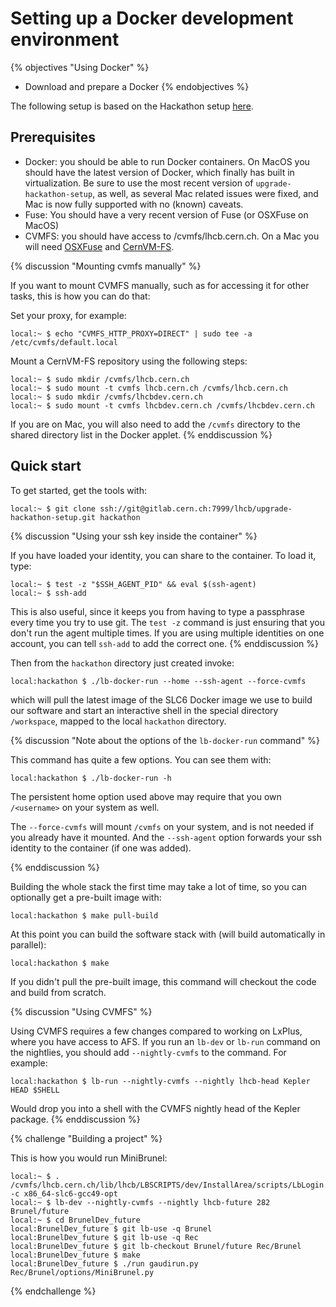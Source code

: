 # Setting up a Docker development environment

{% objectives "Using Docker" %}
* Download and prepare a Docker
{% endobjectives %}


The following setup is based on the Hackathon setup [here](https://gitlab.cern.ch/lhcb/upgrade-hackathon-setup).

## Prerequisites

* Docker: you should be able to run Docker containers. On MacOS you should have the latest version of Docker, which finally has built in virtualization. Be sure to use the most recent version of `upgrade-hackathon-setup`, as well, as several Mac related issues were fixed, and Mac is now fully supported with no (known) caveats.
* Fuse: You should have a very recent version of Fuse (or OSXFuse on MacOS)
* CVMFS: you should have access to /cvmfs/lhcb.cern.ch. On a Mac you will need [OSXFuse](http://osxfuse.github.io/) and [CernVM-FS](http://cernvm.cern.ch/portal/filesystem/cvmfs-2.3).

{% discussion "Mounting cvmfs manually" %}

If you want to mount CVMFS manually, such as for accessing it for other tasks, this is how you can do that:

Set your proxy, for example: 

```term
local:~ $ echo "CVMFS_HTTP_PROXY=DIRECT" | sudo tee -a /etc/cvmfs/default.local
```

Mount a CernVM-FS repository using the following steps:

```term
local:~ $ sudo mkdir /cvmfs/lhcb.cern.ch
local:~ $ sudo mount -t cvmfs lhcb.cern.ch /cvmfs/lhcb.cern.ch
local:~ $ sudo mkdir /cvmfs/lhcbdev.cern.ch
local:~ $ sudo mount -t cvmfs lhcbdev.cern.ch /cvmfs/lhcbdev.cern.ch
```

If you are on Mac, you will also need to add the `/cvmfs` directory to the shared directory list in the Docker applet.
{% enddiscussion %}

## Quick start
To get started, get the tools with:

```term
local:~ $ git clone ssh://git@gitlab.cern.ch:7999/lhcb/upgrade-hackathon-setup.git hackathon
```

{% discussion "Using your ssh key inside the container" %}

If you have loaded your identity, you can share to the container. To load it, type:

```term
local:~ $ test -z "$SSH_AGENT_PID" && eval $(ssh-agent)
local:~ $ ssh-add
```

This is also useful, since it keeps you from having to type a passphrase every time you try to use git. The `test -z` command is just ensuring that you don't run the agent multiple times. If you are using multiple identities on one account, you can tell `ssh-add` to add the correct one.
{% enddiscussion %}

Then from the `hackathon` directory just created invoke:

```term
local:hackathon $ ./lb-docker-run --home --ssh-agent --force-cvmfs
```

which will pull the latest image of the SLC6 Docker image we use to build our
software and start an interactive shell in the special directory `/workspace`,
mapped to the local `hackathon` directory.

{% discussion "Note about the options of the `lb-docker-run` command" %}

This command has quite a few options. You can see them with:

```term
local:hackathon $ ./lb-docker-run -h
```

The persistent home option used above may require that you own `/<username>` on your system as well.
 
The `--force-cvmfs` will mount `/cvmfs` on your system, and is not needed if you already have it mounted.
And the `--ssh-agent` option forwards your ssh identity to the container (if one was added).

{% enddiscussion %}


Building the whole stack the first time may take a lot of time, so you can
optionally get a pre-built image with:

```term
local:hackathon $ make pull-build
```

At this point you can build the software stack with (will build automatically
in parallel):

```term
local:hackathon $ make
```

If you didn't pull the pre-built image, this command will checkout the
code and build from scratch.

{% discussion "Using CVMFS" %}

Using CVMFS requires a few changes compared to working on LxPlus, where you have access to AFS. If you run an `lb-dev` or `lb-run` command on the nightlies, you should add `--nightly-cvmfs` to the command. For example:

```term
local:hackathon $ lb-run --nightly-cvmfs --nightly lhcb-head Kepler HEAD $SHELL
```

Would drop you into a shell with the CVMFS nightly head of the Kepler package.
{% enddiscussion %}

{% challenge "Building a project" %}

This is how you would run MiniBrunel:

```term
local:~ $ . /cvmfs/lhcb.cern.ch/lib/lhcb/LBSCRIPTS/dev/InstallArea/scripts/LbLogin.sh -c x86_64-slc6-gcc49-opt
local:~ $ lb-dev --nightly-cvmfs --nightly lhcb-future 282 Brunel/future
local:~ $ cd BrunelDev_future
local:BrunelDev_future $ git lb-use -q Brunel
local:BrunelDev_future $ git lb-use -q Rec
local:BrunelDev_future $ git lb-checkout Brunel/future Rec/Brunel
local:BrunelDev_future $ make
local:BrunelDev_future $ ./run gaudirun.py Rec/Brunel/options/MiniBrunel.py
```
{% endchallenge %}

